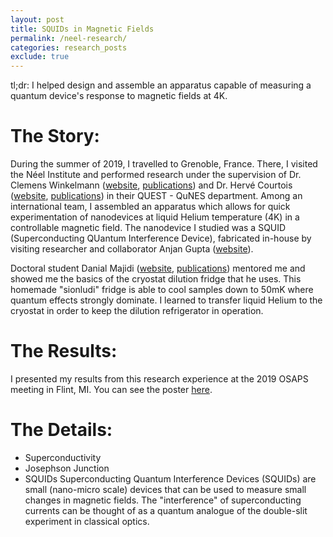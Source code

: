 ```yaml
---
layout: post
title: SQUIDs in Magnetic Fields
permalink: /neel-research/
categories: research_posts
exclude: true
---
```


tl;dr:
I helped design and assemble an apparatus capable of measuring a quantum device's response to magnetic fields at 4K.

# The Story:
During the summer of 2019, I travelled to Grenoble, France. There, I visited the Néel Institute and performed research under the supervision of Dr. Clemens Winkelmann ([website][clemens-website], [publications][clemens-pubs]) and Dr. Hervé Courtois ([website][herve-website], [publications][herve-pubs]) in their QUEST - QuNES department. Among an international team, I assembled an apparatus which allows for quick experimentation of nanodevices at liquid Helium temperature (4K) in a controllable magnetic field. The nanodevice I studied was a SQUID (Superconducting QUantum Interference Device), fabricated in-house by visiting researcher and collaborator Anjan Gupta ([website][anjan-website]).

Doctoral student Danial Majidi ([website][danial-website], [publications][danial-pubs]) mentored me and showed me the basics of the cryostat dilution fridge that he uses. This homemade "sionludi" fridge is able to cool samples down to 50mK where quantum effects strongly dominate. I learned to transfer liquid Helium to the cryostat in order to keep the dilution refrigerator in operation.

# The Results:​
I presented my results from this research experience at the 2019 OSAPS meeting in Flint, MI. You can see the poster [here][poster-link].

# The Details:
- Superconductivity
- Josephson Junction
- SQUIDs
Superconducting Quantum Interference Devices (SQUIDs) are small (nano-micro scale) devices that can be used to measure small changes in magnetic fields. The "interference" of superconducting currents can be thought of as a quantum analogue of the double-slit experiment in classical optics.


[clemens-website]: https://neel.cnrs.fr/les-chercheurs-et-techniciens/clemens-winkelmann
[clemens-pubs]: https://scholar.google.com/citations?user=uWubZvMAAAAJ&hl=en
[herve-website]: https://neel.cnrs.fr/les-chercheurs-et-techniciens/herve-courtois
[herve-pubs]: https://scholar.google.fr/citations?user=nnIuoqgAAAAJ&hl=en
[anjan-website]: http://home.iitk.ac.in/~anjankg/
[anjan-pubs]: http://home.iitk.ac.in/~anjankg/publications.html
[danial-website]: https://www.questech.org/copie-de-personal-page-bayan-karimi
[danial-pubs]: https://scholar.google.com/citations?user=j3cWrEoAAAAJ&hl=en
[poster-link]: /assets/osaps_poster.pdf